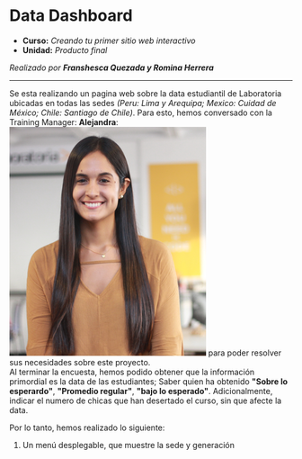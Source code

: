 # Data Dashboard

* **Curso:** _Creando tu primer sitio web interactivo_
* **Unidad:** _Producto final_

_Realizado por_ ***Franshesca Quezada y Romina Herrera***

***

Se esta realizando un pagina web sobre la data estudiantil de Laboratoria ubicadas en todas las sedes _(Peru: Lima y Arequipa; Mexico: Cuidad de México; Chile: Santiago de Chile)_. Para esto, hemos conversado con la Training Manager: **Alejandra**: ![ale_TM](assets/images/ale.png)
para poder resolver sus necesidades sobre este proyecto.  
Al terminar la encuesta, hemos podido obtener que la información primordial es la data de las estudiantes; Saber quien ha obtenido **"Sobre lo esperardo"**, **"Promedio regular"**, **"bajo lo esperado"**. Adicionalmente, indicar el numero de chicas que han desertado el curso, sin que afecte la data.

Por lo tanto, hemos realizado lo siguiente:
1. Un menú desplegable, que muestre la sede y generación 
